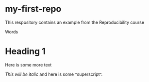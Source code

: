 # my-first-repo
This respository contains an example from the Reproducibility course

Words

# Heading 1  

Here is some more text

*This will be italic* and here is some ^superscript^.
